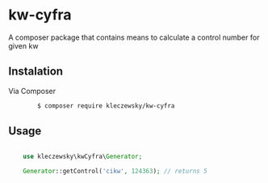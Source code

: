 # kw-cyfra

A composer package that contains means to calculate a control number for given kw

## Instalation

Via Composer

```sh
        $ composer require kleczewsky/kw-cyfra
```

## Usage

```php

    use kleczewsky\kwCyfra\Generator;

    Generator::getControl('cikw', 124363); // returns 5

```
